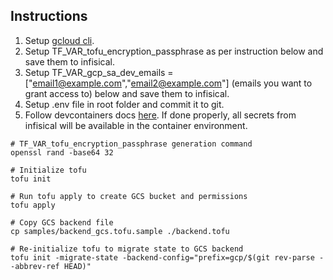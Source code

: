 ## Instructions

1. Setup [gcloud cli](/DEVCONTAINER.md).
1. Setup TF_VAR_tofu_encryption_passphrase as per instruction below and save them to infisical.
1. Setup TF_VAR_gcp_sa_dev_emails = ["email1@example.com","email2@example.com"] (emails you want to grant access to) below and save them to infisical.
1. Setup .env file in root folder and commit it to git.
1. Follow devcontainers docs [here](/DEVCONTAINER.md). If done properly, all secrets from infisical will be available in the container environment.

```shell
# TF_VAR_tofu_encryption_passphrase generation command
openssl rand -base64 32
```

```shell
# Initialize tofu
tofu init
```

```shell
# Run tofu apply to create GCS bucket and permissions
tofu apply
```

```shell
# Copy GCS backend file
cp samples/backend_gcs.tofu.sample ./backend.tofu
```

```shell
# Re-initialize tofu to migrate state to GCS backend
tofu init -migrate-state -backend-config="prefix=gcp/$(git rev-parse --abbrev-ref HEAD)"
```
